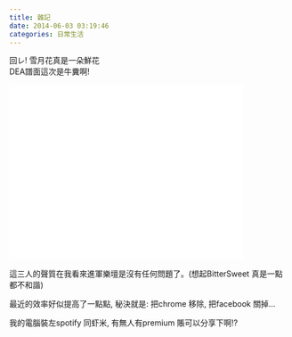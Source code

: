 ```yaml
---
title: 雜記
date: 2014-06-03 03:19:46
categories: 日常生活
---
```


回レ! 雪月花真是一朵鮮花  
DEA譜面這次是牛糞啊!  
  
  
<iframe allowfullscreen="" frameborder="0" height="315" src="//www.youtube.com/embed/q71TBZ9HU7w" width="420"></iframe>  
  
這三人的聲質在我看來進軍樂壇是沒有任何問題了。(想起BitterSweet 真是一點都不和諧)  
  
  
最近的效率好似提高了一點點, 秘決就是: 把chrome 移除, 把facebook 關掉...  
  
我的電腦裝左spotify 同虾米, 有無人有premium 賬可以分享下啊!?